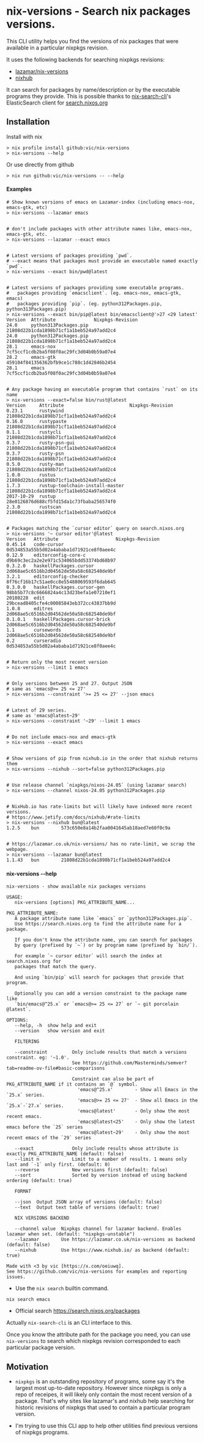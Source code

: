# nix-versions - Search nix packages versions.

This CLI utility helps you find the versions of nix packages that were available in a particular nixpkgs revision.

It uses the following backends for searching nixpkgs revisions:

- [lazamar/nix-versions](https://lazamar.co.uk/nix-versions/)
- [nixhub](https://nixhub.io)

It can search for packages by name/description or by the executable programs they provide.
This is possible thanks to [nix-search-cli](https://github.com/peterldowns/nix-search-cli)'s ElasticSearch client for [search.nixos.org](https://search.nixos.org)

## Installation

Install with nix

```shell
> nix profile install github:vic/nix-versions
> nix-versions --help
```

Or use directly from github

```shell
> nix run github:vic/nix-versions -- --help
```

#### Examples

```shell
# Show known versions of emacs on Lazamar-index (including emacs-nox, emacs-gtk, etc)
> nix-versions --lazamar emacs


# don't include packages with other attribute names like, emacs-nox, emacs-gtk, etc.
> nix-versions --lazamar --exact emacs


# Latest versions of packages providing `pwd`.
# --exact means that packages must provide an executable named exactly `pwd`.
> nix-versions --exact bin/pwd@latest


# Latest versions of packages providing some executable programs.
#   packages providing `emacsclient`. (eg. emacs-nox, emacs-gtk, emacs)
#   packages providing `pip`. (eg. python312Packages.pip, python313Packages.pip)
> nix-versions --exact bin/pip@latest bin/emacsclient@'>27 <29 latest'
Version  Attribute              Nixpkgs-Revision
24.0     python313Packages.pip  21808d22b1cda1898b71cf1a1beb524a97add2c4
24.0     python312Packages.pip  21808d22b1cda1898b71cf1a1beb524a97add2c4
28.1     emacs-nox              7cf5ccf1cdb2ba5f08f0ac29fc3d04b0b59a07e4
28.2     emacs-gtk              459104f841356362bfb9ce1c788c1d42846b2454
28.1     emacs                  7cf5ccf1cdb2ba5f08f0ac29fc3d04b0b59a07e4


# Any package having an executable program that contains `rust` on its name
> nix-versions --exact=false bin/rust@latest
Version     Attribute                        Nixpkgs-Revision
0.23.1      rustywind                        21808d22b1cda1898b71cf1a1beb524a97add2c4
0.16.0      rustypaste                       21808d22b1cda1898b71cf1a1beb524a97add2c4
0.1.1       rustycli                         21808d22b1cda1898b71cf1a1beb524a97add2c4
0.3.7       rusty-psn-gui                    21808d22b1cda1898b71cf1a1beb524a97add2c4
0.3.7       rusty-psn                        21808d22b1cda1898b71cf1a1beb524a97add2c4
0.5.0       rusty-man                        21808d22b1cda1898b71cf1a1beb524a97add2c4
1.0.0       rustus                           21808d22b1cda1898b71cf1a1beb524a97add2c4
1.7.3       rustup-toolchain-install-master  21808d22b1cda1898b71cf1a1beb524a97add2c4
2017-10-29  rustup                           28e0126876d688cf5fd15da1c73fbaba256574f0
2.3.0       rustscan                         21808d22b1cda1898b71cf1a1beb524a97add2c4


# Packages matching the `cursor editor` query on search.nixos.org
> nix-versions '~ cursor editor'@latest
Version   Attribute                     Nixpkgs-Revision
0.45.14   code-cursor                   0d534853a55b5d02a4ababa1d71921ce8f0aee4c
0.12.9    editorconfig-core-c           d9b69c3ec2a2e2e971c534065bdd53374bd68b97
0.3.2.0   haskellPackages.cursor        2d068ae5c6516b2d04562de50a58c682540de9bf
3.2.1     editorconfig-checker          8f76cf16b17c51ae0cc8e55488069593f6dab645
0.3.0.0   haskellPackages.cursor-gen    98bb5b77c8c6666824a4c13d23befa1e07210ef1
20180228  edit                          29bcead8405cfe4c00085843eb372cc43837bb9d
1.0.8     editres                       2d068ae5c6516b2d04562de50a58c682540de9bf
0.1.0.1   haskellPackages.cursor-brick  2d068ae5c6516b2d04562de50a58c682540de9bf
1.1       cursewords                    2d068ae5c6516b2d04562de50a58c682540de9bf
0.2       curseradio                    0d534853a55b5d02a4ababa1d71921ce8f0aee4c


# Return only the most recent version
> nix-versions --limit 1 emacs


# Only versions between 25 and 27. Output JSON
# same as 'emacs@>= 25 <= 27'
> nix-versions --constraint '>= 25 <= 27' --json emacs


# Latest of 29 series.
# same as 'emacs@latest~29'
> nix-versions --constraint '~29' --limit 1 emacs


# Do not include emacs-nox and emacs-gtk
> nix-versions --exact emacs


# Show versions of pip from nixhub.io in the order that nixhub returns them
> nix-versions --nixhub --sort=false python312Packages.pip


# Use release channel `nixpkgs/nixos-24.05` (using lazamar search)
> nix-versions --channel nixos-24.05 python312Packages.pip


# NixHub.io has rate-limits but will likely have indexed more recent versions.
# https://www.jetify.com/docs/nixhub/#rate-limits
> nix-versions --nixhub bun@latest
1.2.5    bun        573c650e8a14b2faa0041645ab18aed7e60f0c9a


# https://lazamar.co.uk/nix-versions/ has no rate-limit, we scrap the webpage.
> nix-versions --lazamar bun@latest
1.1.43   bun        21808d22b1cda1898b71cf1a1beb524a97add2c4
```

#### nix-versions --help

```
nix-versions - show available nix packages versions

USAGE:
   nix-versions [options] PKG_ATTRIBUTE_NAME...

PKG_ATTRIBUTE_NAME:
   A package attribute name like `emacs` or `python312Packages.pip`.
   Use https://search.nixos.org to find the attribute name for a package.

   If you don't know the attribute name, you can search for packages
   by query (prefixed by `~`) or by program name (prefixed by `bin/`).

   For example `~ cursor editor` will search the index at search.nixos.org for
   packages that match the query.

   And using `bin/pip` will search for packages that provide that program.

   Optionally you can add a version constraint to the package name like
   `bin/emacs@^25.x` or `emacs@>= 25 <= 27` or `~ git porcelain @latest`.

OPTIONS:
   --help, -h  show help and exit
   --version   show version and exit

   FILTERING

   --constraint         Only include results that match a versions constraint. eg: '~1.0'.
                        See https://github.com/Masterminds/semver?tab=readme-ov-file#basic-comparisons

                        Constraint can also be part of PKG_ATTRIBUTE_NAME if it contains an `@` symbol.
                          'emacs@^25.x'        - Show all Emacs in the `25.x` series.
                          'emacs@>= 25 <= 27'  - Show all Emacs in the `25.x`-`27.x` series.
                          'emacs@latest'       - Only show the most recent emacs.
                          'emacs@latest<25'    - Only show the latest emacs before the `25` series
                          'emacs@latest~29'    - Only show the most recent emacs of the `29` series

   --exact              Only include results whose attribute is exactly PKG_ATTRIBUTE_NAME (default: false)
   --limit n            Limit to a number of results. 1 means only last and `-1` only first. (default: 0)
   --reverse            New versions first (default: false)
   --sort               Sorted by version instead of using backend ordering (default: true)

   FORMAT

   --json  Output JSON array of versions (default: false)
   --text  Output text table of versions (default: true)

   NIX VERSIONS BACKEND

   --channel value  Nixpkgs channel for lazamar backend. Enables lazamar when set. (default: "nixpkgs-unstable")
   --lazamar        Use https://lazamar.co.uk/nix-versions as backend (default: false)
   --nixhub         Use https://www.nixhub.io/ as backend (default: true)

Made with <3 by vic [https://x.com/oeiuwq].
See https://github.com/vic/nix-versions for examples and reporting issues.
```

- Use the `nix search` builtin command.

```shell
nix search emacs
```

- Official search https://search.nixos.org/packages

Actually `nix-search-cli` is an CLI interface to this.

Once you know the attribute path for the package you need, you can use `nix-versions` to search which nixpkgs revision corresponded to each particular package version.

## Motivation

- `nixpkgs` is an outstanding repository of programs, some say it's the largest most up-to-date repository. However since nixpkgs is only a repo of receipes, it will likely only contain the most recent version of a package. That's why sites like lazamar's and nixhub help searching for historic revisions of nixpkgs that used to contain a particular program version.

- I'm trying to use this CLI app to help other utilities find previous versions of nixpkgs programs.
